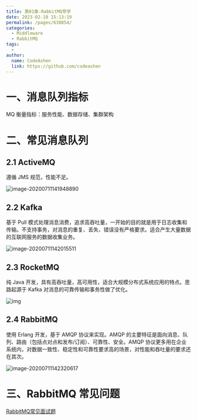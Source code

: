 ```yaml
---
title: 第01章-RabbitMQ导学
date: 2023-02-10 15:13:19
permalink: /pages/630854/
categories:
  - Middleware
  - RabbitMQ
tags:
  - 
author: 
  name: CodeAshen
  link: https://github.com/codeashen
---
```

# 一、消息队列指标

MQ 衡量指标：服务性能、数据存储、集群架构

# 二、常见消息队列

## 2.1 ActiveMQ

遵循 JMS 规范，性能不足。

![image-20200711141948890](https://s3.ax1x.com/2020/11/24/DYOMjS.png)

## 2.2 Kafka

基于 Pull 模式处理消息消费，追求高吞吐量，一开始的目的就是用于日志收集和传输。不支持事务，对消息的重复、丢失、错误没有严格要求。适合产生大量数据的互联网服务的数据收集业务。

![image-20200711142015511](https://s3.ax1x.com/2020/11/24/DYOlng.png)

## 2.3 RocketMQ

纯 Java 开发，具有高吞吐量，高可用性，适合大规模分布式系统应用的特点。思路起源于 Kafka 对消息的可靠传输和事务性做了优化。

![img](https://s3.ax1x.com/2020/11/24/DYO1BQ.png)

## 2.4 RabbitMQ

使用 Erlang 开发，基于 AMQP 协议来实现。AMQP 的主要特征是面向消息、队列、路由（包括点对点和发布/订阅）、可靠性、安全。AMQP 协议更多用在企业系统内，对数据一致性、稳定性和可靠性要求高的场景，对性能和吞吐量的要求还在其次。

![image-20200711142320617](https://s3.ax1x.com/2020/11/24/DYO37j.png)

# 三、RabbitMQ 常见问题

[RabbitMQ常见面试题](https://blog.csdn.net/u010919402/article/details/109089286)